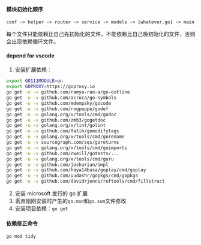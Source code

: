 #### 模块初始化顺序
`conf -> helper -> router -> service -> models -> [whatever.go] -> main`

每个文件只能依赖比自己先初始化的文件，不能依赖比自己晚初始化的文件，否则会出现依赖循环文件。

#### depend for vscode
1. 安装扩展依赖：
```bash
export GO111MODULE=on
export GOPROXY=https://goproxy.io
go get -u -v github.com/ramya-rao-a/go-outline
go get -u -v github.com/acroca/go-symbols
go get -u -v github.com/mdempsky/gocode
go get -u -v github.com/rogpeppe/godef
go get -u -v golang.org/x/tools/cmd/godoc
go get -u -v github.com/zmb3/gogetdoc
go get -u -v golang.org/x/lint/golint
go get -u -v github.com/fatih/gomodifytags
go get -u -v golang.org/x/tools/cmd/gorename
go get -u -v sourcegraph.com/sqs/goreturns
go get -u -v golang.org/x/tools/cmd/goimports
go get -u -v github.com/cweill/gotests/...
go get -u -v golang.org/x/tools/cmd/guru
go get -u -v github.com/josharian/impl
go get -u -v github.com/haya14busa/goplay/cmd/goplay
go get -u -v github.com/uudashr/gopkgs/cmd/gopkgs
go get -u -v github.com/davidrjenni/reftools/cmd/fillstruct
```
2. 安装 microsoft 发行的 go 扩展
3. 丢弃刚刚安装时产生的`go.mod`和`go.sum`文件修改
4. 安装项目依赖：`go get`

#### 依赖修正命令
`go mod tidy`